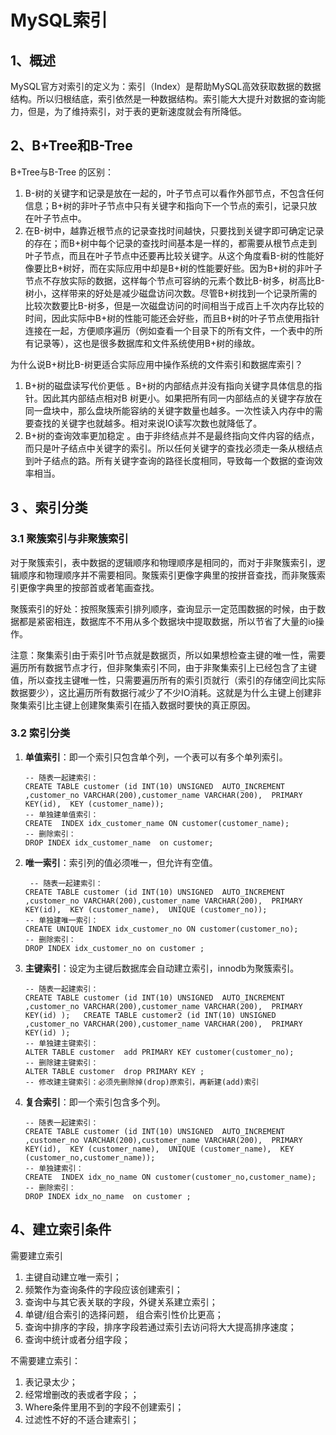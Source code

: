 # MySQL索引

## 1、概述

MySQL官方对索引的定义为：索引（Index）是帮助MySQL高效获取数据的数据结构。所以归根结底，索引依然是一种数据结构。索引能大大提升对数据的查询能力，但是，为了维持索引，对于表的更新速度就会有所降低。

## 2、B+Tree和B-Tree

B+Tree与B-Tree 的区别：

1. B-树的关键字和记录是放在一起的，叶子节点可以看作外部节点，不包含任何信息；B+树的非叶子节点中只有关键字和指向下一个节点的索引，记录只放在叶子节点中。　
2. 在B-树中，越靠近根节点的记录查找时间越快，只要找到关键字即可确定记录的存在；而B+树中每个记录的查找时间基本是一样的，都需要从根节点走到叶子节点，而且在叶子节点中还要再比较关键字。从这个角度看B-树的性能好像要比B+树好，而在实际应用中却是B+树的性能要好些。因为B+树的非叶子节点不存放实际的数据，这样每个节点可容纳的元素个数比B-树多，树高比B-树小，这样带来的好处是减少磁盘访问次数。尽管B+树找到一个记录所需的比较次数要比B-树多，但是一次磁盘访问的时间相当于成百上千次内存比较的时间，因此实际中B+树的性能可能还会好些，而且B+树的叶子节点使用指针连接在一起，方便顺序遍历（例如查看一个目录下的所有文件，一个表中的所有记录等），这也是很多数据库和文件系统使用B+树的缘故。 

为什么说B+树比B-树更适合实际应用中操作系统的文件索引和数据库索引？

1.  B+树的磁盘读写代价更低 。B+树的内部结点并没有指向关键字具体信息的指针。因此其内部结点相对B 树更小。如果把所有同一内部结点的关键字存放在同一盘块中，那么盘块所能容纳的关键字数量也越多。一次性读入内存中的需要查找的关键字也就越多。相对来说IO读写次数也就降低了。
2.  B+树的查询效率更加稳定 。由于非终结点并不是最终指向文件内容的结点，而只是叶子结点中关键字的索引。所以任何关键字的查找必须走一条从根结点到叶子结点的路。所有关键字查询的路径长度相同，导致每一个数据的查询效率相当。

## 3 、索引分类

### 3.1 聚簇索引与非聚簇索引

对于聚簇索引，表中数据的逻辑顺序和物理顺序是相同的，而对于非聚簇索引，逻辑顺序和物理顺序并不需要相同。聚簇索引更像字典里的按拼音查找，而非聚簇索引更像字典里的按部首或者笔画查找。

聚簇索引的好处：按照聚簇索引排列顺序，查询显示一定范围数据的时候，由于数据都是紧密相连，数据库不不用从多个数据块中提取数据，所以节省了大量的io操作。

注意：聚集索引由于索引叶节点就是数据页，所以如果想检查主键的唯一性，需要遍历所有数据节点才行，但非聚集索引不同，由于非聚集索引上已经包含了主键值，所以查找主键唯一性，只需要遍历所有的索引页就行（索引的存储空间比实际数据要少），这比遍历所有数据行减少了不少IO消耗。这就是为什么主键上创建非聚集索引比主键上创建聚集索引在插入数据时要快的真正原因。

### 3.2 索引分类

1. **单值索引**：即一个索引只包含单个列，一个表可以有多个单列索引。

   ```mysql
   -- 随表一起建索引：
   CREATE TABLE customer (id INT(10) UNSIGNED  AUTO_INCREMENT ,customer_no VARCHAR(200),customer_name VARCHAR(200),  PRIMARY KEY(id),  KEY (customer_name));  
   -- 单独建单值索引：
   CREATE  INDEX idx_customer_name ON customer(customer_name);  
   -- 删除索引：
   DROP INDEX idx_customer_name  on customer;
   ```

2. **唯一索引**：索引列的值必须唯一，但允许有空值。

   ```mysql
    -- 随表一起建索引：
   CREATE TABLE customer (id INT(10) UNSIGNED  AUTO_INCREMENT ,customer_no VARCHAR(200),customer_name VARCHAR(200),  PRIMARY KEY(id),  KEY (customer_name),  UNIQUE (customer_no));  
   -- 单独建唯一索引：
   CREATE UNIQUE INDEX idx_customer_no ON customer(customer_no);  
   -- 删除索引：
   DROP INDEX idx_customer_no on customer ;
   ```

3. **主键索引**：设定为主键后数据库会自动建立索引，innodb为聚簇索引。

   ```mysql
   -- 随表一起建索引：
   CREATE TABLE customer (id INT(10) UNSIGNED  AUTO_INCREMENT ,customer_no VARCHAR(200),customer_name VARCHAR(200),  PRIMARY KEY(id) );   CREATE TABLE customer2 (id INT(10) UNSIGNED   ,customer_no VARCHAR(200),customer_name VARCHAR(200),  PRIMARY KEY(id) );  
   -- 单独建主键索引：
   ALTER TABLE customer  add PRIMARY KEY customer(customer_no);   
   -- 删除建主键索引：
   ALTER TABLE customer  drop PRIMARY KEY ;   
   -- 修改建主键索引：必须先删除掉(drop)原索引，再新建(add)索引
   ```

4. **复合索引**：即一个索引包含多个列。

   ```mysql
   -- 随表一起建索引：
   CREATE TABLE customer (id INT(10) UNSIGNED  AUTO_INCREMENT ,customer_no VARCHAR(200),customer_name VARCHAR(200),  PRIMARY KEY(id),  KEY (customer_name),  UNIQUE (customer_name),  KEY (customer_no,customer_name)); 
   -- 单独建索引：
   CREATE  INDEX idx_no_name ON customer(customer_no,customer_name);  
   -- 删除索引：
   DROP INDEX idx_no_name  on customer ;
   ```


## 4、建立索引条件

需要建立索引

1. 主键自动建立唯一索引；
2. 频繁作为查询条件的字段应该创建索引；
3. 查询中与其它表关联的字段，外键关系建立索引；
4. 单键/组合索引的选择问题， 组合索引性价比更高；
5. 查询中排序的字段，排序字段若通过索引去访问将大大提高排序速度；
6. 查询中统计或者分组字段；

不需要建立索引：

1. 表记录太少；
2. 经常增删改的表或者字段；；
3. Where条件里用不到的字段不创建索引；
4. 过滤性不好的不适合建索引；

